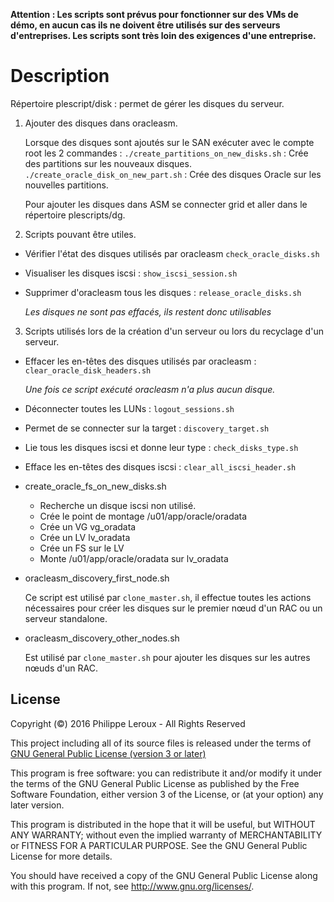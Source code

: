 **Attention : Les scripts sont prévus pour fonctionner sur des VMs de démo, en
aucun cas ils ne doivent être utilisés sur des serveurs d'entreprises. Les scripts
sont très loin des exigences d'une entreprise.**

Description
===========
Répertoire plescript/disk : permet de gérer les disques du serveur.

1. Ajouter des disques dans oracleasm.

	Lorsque des disques sont ajoutés sur le SAN exécuter avec le compte root les 2 commandes :
	`./create_partitions_on_new_disks.sh` : Crée des partitions sur les nouveaux disques.
	`./create_oracle_disk_on_new_part.sh` : Crée des disques Oracle sur les nouvelles partitions.

	Pour ajouter les disques dans ASM se connecter grid et aller dans le répertoire plescripts/dg.


2.	Scripts pouvant être utiles.

*	Vérifier l'état des disques utilisés par oracleasm `check_oracle_disks.sh`

*	Visualiser les disques iscsi : `show_iscsi_session.sh`

*	Supprimer d'oracleasm tous les disques : `release_oracle_disks.sh`

	*Les disques ne sont pas effacés, ils restent donc utilisables*


3.	Scripts utilisés lors de la création d'un serveur ou lors du recyclage d'un
	serveur.

*	Effacer les en-têtes des disques utilisés par oracleasm : `clear_oracle_disk_headers.sh`

	*Une fois ce script exécuté oracleasm n'a plus aucun disque.*

*	Déconnecter toutes les LUNs : `logout_sessions.sh`

*	Permet de se connecter sur la target : `discovery_target.sh`

*	Lie tous les disques iscsi et donne leur type : `check_disks_type.sh`

*	Efface les en-têtes des disques iscsi : `clear_all_iscsi_header.sh`

*	create_oracle_fs_on_new_disks.sh
	* Recherche un disque iscsi non utilisé.
	* Crée le point de montage /u01/app/oracle/oradata
	* Crée un VG vg_oradata
	* Crée un LV lv_oradata
	* Crée un FS sur le LV
	* Monte /u01/app/oracle/oradata sur lv_oradata

*	oracleasm_discovery_first_node.sh

	Ce script est utilisé par `clone_master.sh`, il effectue toutes les actions
	nécessaires pour créer les disques sur le premier nœud d'un RAC ou un serveur
	standalone.

*	oracleasm_discovery_other_nodes.sh

	Est utilisé par `clone_master.sh` pour ajouter les disques sur les autres nœuds
	d'un RAC.

License
-------

Copyright (©) 2016 Philippe Leroux - All Rights Reserved

This project including all of its source files is released under the terms of [GNU General Public License (version 3 or later)](http://www.gnu.org/licenses/gpl.txt)

This program is free software: you can redistribute it and/or modify
it under the terms of the GNU General Public License as published by
the Free Software Foundation, either version 3 of the License, or
(at your option) any later version.

This program is distributed in the hope that it will be useful,
but WITHOUT ANY WARRANTY; without even the implied warranty of
MERCHANTABILITY or FITNESS FOR A PARTICULAR PURPOSE.  See the
GNU General Public License for more details.

You should have received a copy of the GNU General Public License
along with this program.  If not, see <http://www.gnu.org/licenses/>.

